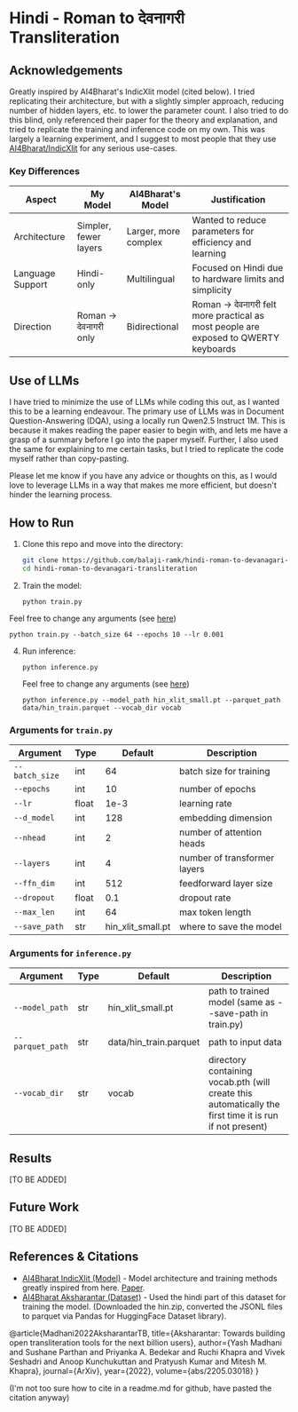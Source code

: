 # Hindi - Roman to देवनागरी Transliteration

## Acknowledgements
Greatly inspired by AI4Bharat's IndicXlit model (cited below). I tried replicating their architecture, but with a slightly simpler approach, reducing number of hidden layers, etc. to lower the parameter count. I also tried to do this blind, only referenced their paper for the theory and explanation, and tried to replicate the training and inference code on my own. This was largely a learning experiment, and I suggest to most people that they use [AI4Bharat/IndicXlit](https://github.com/AI4Bharat/IndicXlit) for any serious use-cases.

### Key Differences
| Aspect | My Model | AI4Bharat's Model | Justification |
|-------|----------|------------------|---------------|
| Architecture | Simpler, fewer layers | Larger, more complex | Wanted to reduce parameters for efficiency and learning |
| Language Support | Hindi-only | Multilingual | Focused on Hindi due to hardware limits and simplicity |
| Direction | Roman → देवनागरी only | Bidirectional | Roman → देवनागरी felt more practical as most people are exposed to QWERTY keyboards |

## Use of LLMs
I have tried to minimize the use of LLMs while coding this out, as I wanted this to be a learning endeavour. The primary use of LLMs was in Document Question-Answering (DQA), using a locally run Qwen2.5 Instruct 1M. This is because it makes reading the paper easier to begin with, and lets me have a grasp of a summary before I go into the paper myself.
Further, I also used the same for explaining to me certain tasks, but I tried to replicate the code myself rather than copy-pasting.

Please let me know if you have any advice or thoughts on this, as I would love to leverage LLMs in a way that makes me more efficient, but doesn't hinder the learning process.

## How to Run
1. Clone this repo and move into the directory:
   ```bash
   git clone https://github.com/balaji-ramk/hindi-roman-to-devanagari-transliteration.git
   cd hindi-roman-to-devanagari-transliteration
   ```
2. Train the model:
   ```
   python train.py
   ```
   
  Feel free to change any arguments (see [here](#arguments-for-trainpy))
   ```
   python train.py --batch_size 64 --epochs 10 --lr 0.001
   ```
4. Run inference:
   ```
   python inference.py
   ```
   
   Feel free to change any arguments (see [here](#arguments-for-inferencepy))
   ```
   python inference.py --model_path hin_xlit_small.pt --parquet_path data/hin_train.parquet --vocab_dir vocab
   ```

### Arguments for `train.py`

| Argument | Type | Default | Description |
|---------|------|---------|-------------|
| `--batch_size` | int | 64 | batch size for training |
| `--epochs` | int | 10 | number of epochs |
| `--lr` | float | 1e-3 | learning rate |
| `--d_model` | int | 128 | embedding dimension |
| `--nhead` | int | 2 | number of attention heads |
| `--layers` | int | 4 | number of transformer layers |
| `--ffn_dim` | int | 512 | feedforward layer size |
| `--dropout` | float | 0.1 | dropout rate |
| `--max_len` | int | 64 | max token length |
| `--save_path` | str | hin_xlit_small.pt | where to save the model |

### Arguments for `inference.py`

| Argument | Type | Default | Description |
|----------|------|---------|-------------|
| `--model_path` | str | hin_xlit_small.pt | path to trained model (same as --save-path in train.py) |
| `--parquet_path` | str | data/hin_train.parquet | path to input data |
| `--vocab_dir` | str | vocab | directory containing vocab.pth (will create this automatically the first time it is run if not present) |

## Results
\[TO BE ADDED]

## Future Work
\[TO BE ADDED]

## References & Citations
- [AI4Bharat IndicXlit (Model)](https://github.com/AI4Bharat/IndicXlit) - Model architecture and training methods greatly inspired from here. [Paper](https://arxiv.org/abs/2205.03018).
- [AI4Bharat Aksharantar (Dataset)](https://huggingface.co/datasets/ai4bharat/Aksharantar) - Used the hindi part of this dataset for training the model. (Downloaded the hin.zip, converted the JSONL files to parquet via Pandas for HuggingFace Dataset library).

@article{Madhani2022AksharantarTB,
  title={Aksharantar: Towards building open transliteration tools for the next billion users},
  author={Yash Madhani and Sushane Parthan and Priyanka A. Bedekar and Ruchi Khapra and Vivek Seshadri and Anoop Kunchukuttan and Pratyush Kumar and Mitesh M. Khapra},
  journal={ArXiv},
  year={2022},
  volume={abs/2205.03018}
}

(I'm not too sure how to cite in a readme.md for github, have pasted the citation anyway)
